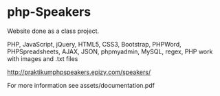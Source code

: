 # php-Speakers
Website done as a class project.

PHP, JavaScript, jQuery, HTML5, CSS3, Bootstrap, PHPWord, PHPSpreadsheets, AJAX, JSON, phpmyadmin, MySQL, regex, PHP work with images and .txt files

http://praktikumphpspeakers.epizy.com/speakers/

For more information see assets/documentation.pdf

